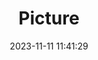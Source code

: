 ---
weight: 1
images:
- /images/edited/193.jpeg
title: Picture
date: 2023-11-11 11:41:29
tags: [luminarneo,work,ILCE-7M3,25.4]
---